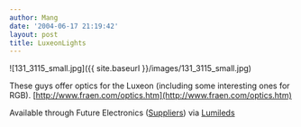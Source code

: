 ```yaml
---
author: Mang
date: '2004-06-17 21:19:42'
layout: post
title: LuxeonLights
---
```


![131_3115_small.jpg]({{ site.baseurl }}/images/131_3115_small.jpg)

These guys offer optics for the Luxeon (including some interesting ones for RGB). [http://www.fraen.com/optics.htm](http://www.fraen.com/optics.htm)

Available through Future Electronics ([Suppliers](Suppliers.html)) via [Lumileds](http://lumileds.com/products/line.cfm?lineId=1)
